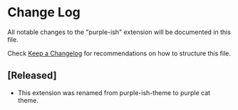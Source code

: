 # Change Log

All notable changes to the "purple-ish" extension will be documented in this file.

Check [Keep a Changelog](http://keepachangelog.com/) for recommendations on how to structure this file.

## [Released]

- This extension was renamed from purple-ish-theme to purple cat theme.
